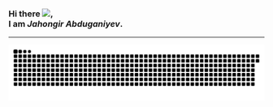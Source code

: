 ### Hi there <img src="https://raw.githubusercontent.com/samandareo/samandareo/master/wave.gif" width="20px">, <br /> I am *Jahongir Abduganiyev*.


---

![Snake animation](https://github.com/Jonny-1996/Enter/blob/main/snake.svg)


[html]: https://www.w3schools.com/html/default.asp
[css]: https://www.w3schools.com/css/default.asp
[javascript]: https://www.javascript.com/
[vscode]: https://code.visualstudio.com/
[jetbrains]: https://www.jetbrains.com/
[powershell]: https://docs.microsoft.com/en-us/powershell/
[git]: https://git-scm.com/
[github]: https://github.com
[heroku]: https://www.heroku.com/
[android]: https://www.android.com/
[linux]: https://www.linux.org/
[windows]: https://www.microsoft.com/en-us/windows
